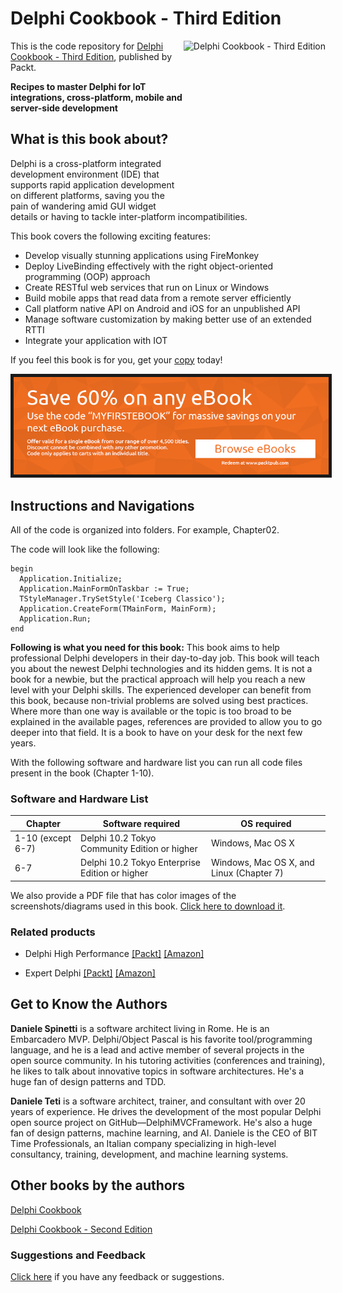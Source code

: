 # Delphi Cookbook - Third Edition

<a href="https://www.packtpub.com/application-development/delphi-cookbook-third-edition?utm_source=github&utm_medium=repository&utm_campaign=9781788621304 "><img src="https://d1ldz4te4covpm.cloudfront.net/sites/default/files/imagecache/ppv4_main_book_cover/B09046_Cover.png" alt="Delphi Cookbook - Third Edition" height="256px" align="right"></a>

This is the code repository for [Delphi Cookbook - Third Edition](https://www.packtpub.com/application-development/delphi-cookbook-third-edition?utm_source=github&utm_medium=repository&utm_campaign=9781788621304), published by Packt.

**Recipes to master Delphi for IoT integrations, cross-platform,
mobile and server-side development**

## What is this book about?
Delphi is a cross-platform integrated development environment (IDE) that supports rapid application development on different platforms, saving you the pain of wandering amid GUI widget details or having to tackle inter-platform incompatibilities.

This book covers the following exciting features:
* Develop visually stunning applications using FireMonkey 
* Deploy LiveBinding effectively with the right object-oriented programming (OOP) approach 
* Create RESTful web services that run on Linux or Windows 
* Build mobile apps that read data from a remote server efficiently 
* Call platform native API on Android and iOS for an unpublished API
* Manage software customization by making better use of an extended RTTI 
* Integrate your application with IOT 

If you feel this book is for you, get your [copy](https://www.amazon.com/dp/1-788-62130-1) today!

<a href="https://www.packtpub.com/?utm_source=github&utm_medium=banner&utm_campaign=GitHubBanner"><img src="https://raw.githubusercontent.com/PacktPublishing/GitHub/master/GitHub.png" 
alt="https://www.packtpub.com/" border="5" /></a>

## Instructions and Navigations
All of the code is organized into folders. For example, Chapter02.

The code will look like the following:
```
begin
  Application.Initialize;
  Application.MainFormOnTaskbar := True;
  TStyleManager.TrySetStyle('Iceberg Classico');
  Application.CreateForm(TMainForm, MainForm);
  Application.Run;
end
```

**Following is what you need for this book:**
This book aims to help professional Delphi developers in their day-to-day job. This book will teach you about the newest Delphi technologies and its hidden gems. It is not a book for a newbie, but the practical approach will help you reach a new level with your Delphi skills. The experienced developer can benefit from this book, because non-trivial problems are solved using best practices. Where more than one way is available or the topic is too broad to be explained in the available pages, references are provided to allow you to go deeper into that field. It is a book to have on your desk for the next few years.

With the following software and hardware list you can run all code files present in the book (Chapter 1-10).
### Software and Hardware List
| Chapter | Software required | OS required |
| -------- | ------------------------------------ | ----------------------------------- |
| 1-10 (except 6-7) | Delphi 10.2 Tokyo Community Edition or higher | Windows, Mac OS X |
| 6-7 | Delphi 10.2 Tokyo Enterprise Edition or higher | Windows, Mac OS X, and Linux (Chapter 7) |


We also provide a PDF file that has color images of the screenshots/diagrams used in this book. [Click here to download it](https://www.packtpub.com/sites/default/files/downloads/DelphiCookbookThirdEdition_ColorImages.pdf).

### Related products
* Delphi High Performance [[Packt]](https://www.packtpub.com/application-development/delphi-high-performance?utm_source=github&utm_medium=repository&utm_campaign=9781788625456) [[Amazon]](https://www.amazon.com/dp/1788625455)

* Expert Delphi [[Packt]](https://www.packtpub.com/application-development/expert-delphi?utm_source=github&utm_medium=repository&utm_campaign=9781786460165) [[Amazon]](https://www.amazon.com/dp/1786460165)

## Get to Know the Authors
**Daniele Spinetti**
is a software architect living in Rome. He is an Embarcadero MVP. Delphi/Object Pascal is his favorite tool/programming language, and he is a lead and active member of several projects in the open source community. In his tutoring activities (conferences and training), he likes to talk about innovative topics in software architectures. He's a huge fan of design patterns and TDD.

**Daniele Teti**
is a software architect, trainer, and consultant with over 20 years of experience. He drives the development of the most popular Delphi open source project on GitHub—DelphiMVCFramework. He's also a huge fan of design patterns, machine learning, and AI. Daniele is the CEO of BIT Time Professionals, an Italian company specializing in high-level consultancy, training, development, and machine learning systems.

## Other books by the authors
[Delphi Cookbook](https://www.packtpub.com/application-development/delphi-cookbook?utm_source=github&utm_medium=repository&utm_campaign=9781783559589)

[Delphi Cookbook - Second Edition](https://www.packtpub.com/application-development/delphi-cookbook-second-edition?utm_source=github&utm_medium=repository&utm_campaign=9781785287428)

[](https://www.packtpub.com/application-development/delphi-solutions-part-1-video?utm_source=github&utm_medium=repository&utm_campaign=)

### Suggestions and Feedback
[Click here](https://docs.google.com/forms/d/e/1FAIpQLSdy7dATC6QmEL81FIUuymZ0Wy9vH1jHkvpY57OiMeKGqib_Ow/viewform) if you have any feedback or suggestions.


